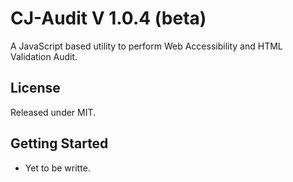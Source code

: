 # CJ-Audit V 1.0.4 (beta)
A JavaScript based utility to perform Web Accessibility and HTML Validation Audit.

## License
Released under MIT.

## Getting Started
 - Yet to be writte.